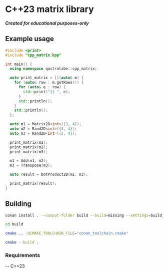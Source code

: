 # C++23 matrix library
***Created for educational purposes-only***

## Example usage
```cpp
#include <print>
#include "cpp_matrix.hpp"

int main() {
  using namespace qustrolabe::cpp_matrix;

  auto print_matrix = [](auto& m) {
    for (auto& row : m.getRows()) {
      for (auto& e : row) {
        std::print("{} ", e);
      }
      std::println();
    }
    std::println();
  };

  auto m1 = Matrix2D<int>({3, 4});
  auto m2 = Rand2D<int>({3, 4});
  auto m3 = Rand2D<int>({2, 4});

  print_matrix(m1);
  print_matrix(m2);
  print_matrix(m3);

  m1 = Add(m1, m2);
  m3 = Transpose(m3);

  auto result = DotProduct2D(m1, m3);

  print_matrix(result);
}
```
 
 ## Building

 ```bash
conan install . --output-folder build --build=missing --settings=build_type=Debug  
```

```bash
cd build
```

```bash
cmake .. -DCMAKE_TOOLCHAIN_FILE="conan_toolchain.cmake"
```

```bash
cmake --build .
 ```

### Requirements
-- C++23